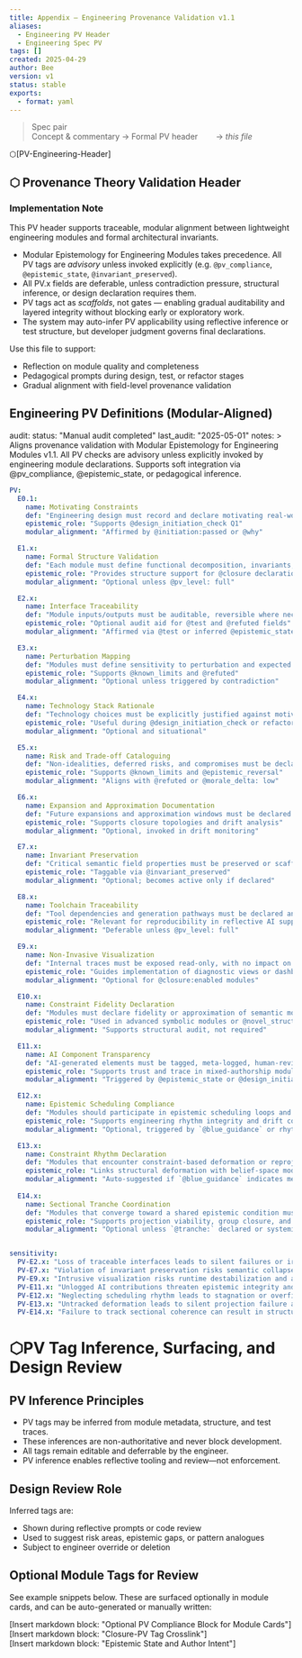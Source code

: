 ```yaml
---
title: Appendix – Engineering Provenance Validation v1.1
aliases:
  - Engineering PV Header
  - Engineering Spec PV
tags: []
created: 2025-04-29
author: Bee
version: v1
status: stable
exports:
  - format: yaml
---
```


> Spec pair  
> Concept & commentary → 
> Formal PV header   → *this file*

⬡[PV-Engineering-Header]

## ⬡ Provenance Theory Validation Header  
### Implementation Note

This PV header supports traceable, modular alignment between lightweight engineering modules and formal architectural invariants.

- Modular Epistemology for Engineering Modules takes precedence. All PV tags are *advisory* unless invoked explicitly (e.g. `@pv_compliance`, `@epistemic_state`, `@invariant_preserved`).
- All PV.x fields are deferable, unless contradiction pressure, structural inference, or design declaration requires them.
- PV tags act as *scaffolds*, not gates — enabling gradual auditability and layered integrity without blocking early or exploratory work.
- The system may auto-infer PV applicability using reflective inference or test structure, but developer judgment governs final declarations.

Use this file to support:
- Reflection on module quality and completeness
- Pedagogical prompts during design, test, or refactor stages
- Gradual alignment with field-level provenance validation


## Engineering PV Definitions (Modular-Aligned)

audit:
  status: "Manual audit completed"
  last_audit: "2025-05-01"
  notes: >
    Aligns provenance validation with Modular Epistemology for Engineering Modules v1.1.
    All PV checks are advisory unless explicitly invoked by engineering module declarations.
    Supports soft integration via @pv_compliance, @epistemic_state, or pedagogical inference.
    
```yaml
PV:
  E0.1:
    name: Motivating Constraints
    def: "Engineering design must record and declare motivating real-world constraints."
    epistemic_role: "Supports @design_initiation_check Q1"
    modular_alignment: "Affirmed by @initiation:passed or @why"

  E1.x:
    name: Formal Structure Validation
    def: "Each module must define functional decomposition, invariants, and internal structure."
    epistemic_role: "Provides structure support for @closure declaration"
    modular_alignment: "Optional unless @pv_level: full"

  E2.x:
    name: Interface Traceability
    def: "Module inputs/outputs must be auditable, reversible where necessary, and expose Minimal Viable Traces (MVTs)."
    epistemic_role: "Optional audit aid for @test and @refuted fields"
    modular_alignment: "Affirmed via @test or inferred @epistemic_state"

  E3.x:
    name: Perturbation Mapping
    def: "Modules must define sensitivity to perturbation and expected failure modes."
    epistemic_role: "Supports @known_limits and @refuted"
    modular_alignment: "Optional unless triggered by contradiction"

  E4.x:
    name: Technology Stack Rationale
    def: "Technology choices must be explicitly justified against motivating constraints."
    epistemic_role: "Useful during @design_initiation_check or refactor stage"
    modular_alignment: "Optional and situational"

  E5.x:
    name: Risk and Trade-off Cataloguing
    def: "Non-idealities, deferred risks, and compromises must be declared."
    epistemic_role: "Supports @known_limits and @epistemic_reversal"
    modular_alignment: "Aligns with @refuted or @morale_delta: low"

  E6.x:
    name: Expansion and Approximation Documentation
    def: "Future expansions and approximation windows must be declared with conditions for validity."
    epistemic_role: "Supports closure topologies and drift analysis"
    modular_alignment: "Optional, invoked in drift monitoring"

  E7.x:
    name: Invariant Preservation
    def: "Critical semantic field properties must be preserved or scaffolded during module operations."
    epistemic_role: "Taggable via @invariant_preserved"
    modular_alignment: "Optional; becomes active only if declared"

  E8.x:
    name: Toolchain Traceability
    def: "Tool dependencies and generation pathways must be declared and externally traceable."
    epistemic_role: "Relevant for reproducibility in reflective AI support"
    modular_alignment: "Deferable unless @pv_level: full"

  E9.x:
    name: Non-Invasive Visualization
    def: "Internal traces must be exposed read-only, with no impact on runtime behavior."
    epistemic_role: "Guides implementation of diagnostic views or dashboards"
    modular_alignment: "Optional for @closure:enabled modules"

  E10.x:
    name: Constraint Fidelity Declaration
    def: "Modules must declare fidelity or approximation of semantic morphisms and structures."
    epistemic_role: "Used in advanced symbolic modules or @novel_structure claims"
    modular_alignment: "Supports structural audit, not required"

  E11.x:
    name: AI Component Transparency
    def: "AI-generated elements must be tagged, meta-logged, human-reviewed, and held to modular audit standards."
    epistemic_role: "Supports trust and trace in mixed-authorship modules"
    modular_alignment: "Triggered by @epistemic_state or @design_initiation_check"

  E12.x:
    name: Epistemic Scheduling Compliance
    def: "Modules should participate in epistemic scheduling loops and declare their constraint-rhythm properties when refactored during Blue phase."
    epistemic_role: "Supports engineering rhythm integrity and drift convergence alignment"
    modular_alignment: "Optional, triggered by `@blue_guidance` or rhythm-aware scheduling"

  E13.x:
    name: Constraint Rhythm Declaration
    def: "Modules that encounter constraint-based deformation or reprojection risk during Blue phase must declare curvature, fragility, and downstream viability."
    epistemic_role: "Links structural deformation with belief-space modulation and supports epistemic rhythm analysis"
    modular_alignment: "Auto-suggested if `@blue_guidance` indicates medium/high curvature or fragile reprojection"
    
  E14.x:
    name: Sectional Tranche Coordination
    def: "Modules that converge toward a shared epistemic condition must declare tranche membership to track cross-sectional closure synchrony."
    epistemic_role: "Supports projection viability, group closure, and rhythm-aware scheduling"
    modular_alignment: "Optional unless `@tranche:` declared or systemic closure target invoked"


sensitivity:
  PV-E2.x: "Loss of traceable interfaces leads to silent failures or irreproducibility."
  PV-E7.x: "Violation of invariant preservation risks semantic collapse under perturbation."
  PV-E9.x: "Intrusive visualization risks runtime destabilization and audit loss."
  PV-E11.x: "Unlogged AI contributions threaten epistemic integrity and traceability."
  PV-E12.x: "Neglecting scheduling rhythm leads to stagnation or overfitting in local regions, degrading systemic belief coherence."
  PV-E13.x: "Untracked deformation leads to silent projection failure and loss of composable belief flow across modules."
  PV-E14.x: "Failure to track sectional coherence can result in structural contradictions between locally valid but globally incoherent modules."

```

# ⬡PV Tag Inference, Surfacing, and Design Review

## PV Inference Principles

- PV tags may be inferred from module metadata, structure, and test traces.
- These inferences are non-authoritative and never block development.
- All tags remain editable and deferrable by the engineer.
- PV inference enables reflective tooling and review—not enforcement.

## Design Review Role

Inferred tags are:
- Shown during reflective prompts or code review
- Used to suggest risk areas, epistemic gaps, or pattern analogues
- Subject to engineer override or deletion

## Optional Module Tags for Review

See example snippets below. These are surfaced optionally in module cards, and can be auto-generated or manually written:

[Insert markdown block: "Optional PV Compliance Block for Module Cards"]  
[Insert markdown block: "Closure-PV Tag Crosslink"]  
[Insert markdown block: "Epistemic State and Author Intent"]
